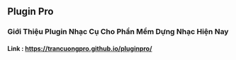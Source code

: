 ## Plugin Pro
### Giới Thiệu Plugin Nhạc Cụ Cho Phần Mềm Dựng Nhạc Hiện Nay
#### Link : https://trancuongpro.github.io/pluginpro/
